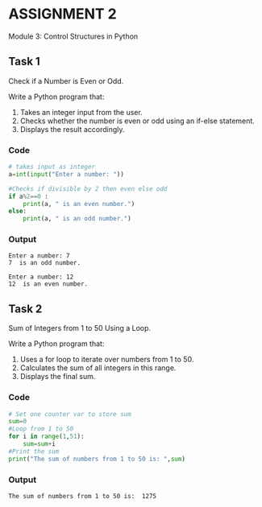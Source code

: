 # ASSIGNMENT 2
Module 3: Control Structures in Python

## Task 1

Check if a Number is Even or Odd.

Write a Python program that:
1. 	Takes an integer input from the user.
2. 	Checks whether the number is even or odd using an if-else statement.
3. 	Displays the result accordingly.


### Code

```python
# takes input as integer
a=int(input("Enter a number: "))

#Checks if divisible by 2 then even else odd
if a%2==0 :
    print(a, " is an even number.")
else:
    print(a, " is an odd number.")
```

### Output
```
Enter a number: 7
7  is an odd number.
```
```
Enter a number: 12
12  is an even number.
```

## Task 2
Sum of Integers from 1 to 50 Using a Loop.

Write a Python program that:
1.   Uses a for loop to iterate over numbers from 1 to 50.
2.   Calculates the sum of all integers in this range.
3.   Displays the final sum.

### Code

```python
# Set one counter var to store sum
sum=0
#Loop from 1 to 50
for i in range(1,51):
    sum=sum+i 
#Print the sum
print("The sum of numbers from 1 to 50 is: ",sum)
```

### Output
```
The sum of numbers from 1 to 50 is:  1275
```
